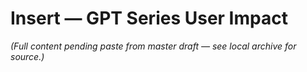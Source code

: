 # Insert — GPT Series User Impact

_(Full content pending paste from master draft — see local archive for source.)_
